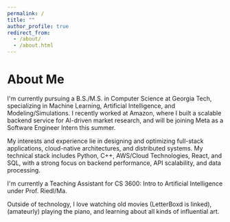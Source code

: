```yaml
---
permalink: /
title: ""
author_profile: true
redirect_from: 
  - /about/
  - /about.html
---
```


About Me
======

I'm currently pursuing a B.S./M.S. in Computer Science at Georgia Tech, specializing in Machine Learning, Artificial Intelligence, and Modeling/Simulations. I recently worked at Amazon, where I built a scalable backend service for AI-driven market research, and will be joining Meta as a Software Engineer Intern this summer.

My interests and experience lie in designing and optimizing full-stack applications, cloud-native architectures, and distributed systems. My technical stack includes Python, C++, AWS/Cloud Technologies, React, and SQL, with a strong focus on backend performance, API scalability, and data processing. 

I'm currently a Teaching Assistant for CS 3600: Intro to Artificial Intelligence under Prof. Riedl/Ma. 

Outside of technology, I love watching old movies (LetterBoxd is linked), (amateurly) playing the piano, and learning about all kinds of influential art.